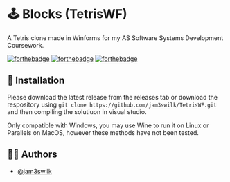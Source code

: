 
# 🕹️ Blocks (TetrisWF)

A Tetris clone made in Winforms for my AS Software Systems Development Coursework.

[![forthebadge](https://forthebadge.com/images/badges/made-with-c-sharp.svg)](https://forthebadge.com) [![forthebadge](https://forthebadge.com/images/badges/contains-tasty-spaghetti-code.svg)](https://forthebadge.com) [![forthebadge](https://forthebadge.com/images/badges/0-percent-optimized.svg)](https://forthebadge.com)
## 💽 Installation

Please download the latest release from the releases tab or download the respository using `git clone https://github.com/jam3swilk/TetrisWF.git` and then compiling the solutiuon in visual studio.

Only compatible with Windows, you may use Wine to run it on Linux or Parallels on MacOS, however these methods have not been tested.



    
## 🧑‍💻 Authors

- [@jam3swilk](https://github.com/jam3swilk)
